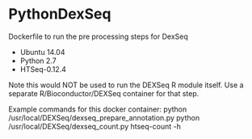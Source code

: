 # PythonDexSeq
Dockerfile to run the pre processing steps for DexSeq

- Ubuntu 14.04
- Python 2.7
- HTSeq-0.12.4

Note this would NOT be used to run the DEXSeq R module itself. Use a separate R/Bioconductor/DEXSeq container for that step.

Example commands for this docker container:
python /usr/local/DEXSeq/dexseq_prepare_annotation.py
python /usr/local/DEXSeq/dexseq_count.py
htseq-count -h

